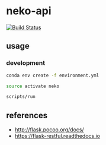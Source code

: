 # neko-api

[![Build Status][build-badge]][build-status]

## usage

### development

```bash
conda env create -f environment.yml

source activate neko

scripts/run
```

## references

- <http://flask.pocoo.org/docs/>
- <https://flask-restful.readthedocs.io>

[build-badge]: https://img.shields.io/travis/airt/neko-api.svg
[build-status]: https://travis-ci.org/airt/neko-api
